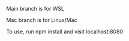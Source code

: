 Main branch is for WSL

Mac branch is for Linux/Mac

To use, run npm install and visit localhost:8080
